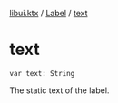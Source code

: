 [libui.ktx](../index.md) / [Label](index.md) / [text](./text.md)

# text

`var text: String`

The static text of the label.

